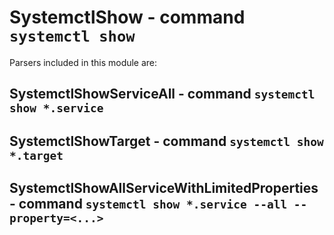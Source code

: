SystemctlShow - command ``systemctl show``
==========================================

Parsers included in this module are:

SystemctlShowServiceAll - command ``systemctl show *.service``
--------------------------------------------------------------
SystemctlShowTarget - command ``systemctl show *.target``
---------------------------------------------------------
SystemctlShowAllServiceWithLimitedProperties - command ``systemctl show *.service --all --property=<...>``
----------------------------------------------------------------------------------------------------------